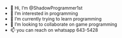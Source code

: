 - 👋 Hi, I’m @ShadowProgrammer1st
- 👀 I’m interested in programming
- 🌱 I’m currently trying to learn programming
- 💞️ I’m looking to collaborate on game programming
- 📫 you can reach on whatsapp 643-5428

<!---
ShadowProgrammer1st/ShadowProgrammer1st is a ✨ special ✨ repository because its `README.md` (this file) appears on your GitHub profile.
You can click the Preview link to take a look at your changes.
--->
